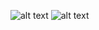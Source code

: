![alt text](../../../medias/images_0/协议栈流程_image.png)
![alt text](../../../medias/images_0/协议栈流程_image-1.png)